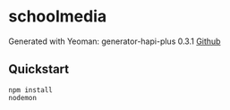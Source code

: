 schoolmedia
===============
Generated with Yeoman: generator-hapi-plus 0.3.1 [Github](https://github.com/robertpallas/generator-hapi-plus)

Quickstart
----------

	npm install
	nodemon